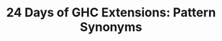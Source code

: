---
title: ! '24 Days of GHC Extensions: Pattern Synonyms'
url: https://ocharles.org.uk/blog/posts/2014-12-03-pattern-synonyms.html
authors:
- Oliver Charles
type: article
tags:
- language extensions
- pattern synonyms
doHaskell-type: blog post
dohaskell-collections:
- 24 Days of GHC Extensions
dohaskell-year: 2014
---